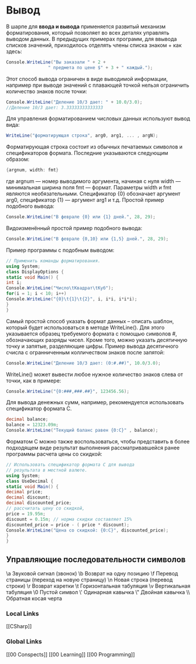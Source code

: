 # Вывод
В шарпе для __ввода и вывода__ применяется развитый механизм форматирования, который позволяет во всех деталях управлять выводом данных.
В предыдущих примерах программ, для ввывода списков значений, приходилось отделять члены списка знаком + как здесь:
```csharp
Console.WriteLine("Вы заказали " + 2 +
				" предмета по цене $" + 3 + " каждый.");
```
Этот способ вывода ограничен в виде выводимой информации, например при выводе значений с плавающей точкой нельзя ограничить количество знаков после точки:
```csharp
Console.WriteLine("Деление 10/3 дает: " + 10.0/3.0);
//Деление 10/3 дает: 3.33333333333333
```
Для управления форматированием числовых данных используют вывод вида:
```csharp
WriteLine("форматирующая строка", arg0, arg1, ... , argN);
```
Форматирующая строка состоит из обычных печатаемых символов и спецификаторов формата. Последние указываются следующим образом:
```csharp
{argnum, width: fmt}
```
где argnum — номер выводимого аргумента, начиная с нуля
width — минимальная ширина поля
fmt — формат.
Параметры width и fmt являются необязательными.
Cпецификатор {0} обозначает аргумент arg0, спецификатор {1} — аргумент arg1 и т.д.
Простой пример подобного вывода:
```csharp
Console.WriteLine("В феврале {0} или {1} дней.", 28, 29);
```

Видоизменённый простой пример подобного вывода:
```csharp
Console.WriteLine("В феврале {0,10} или {1,5} дней.", 28, 29);
```
 Пример программы с подобным выводом:
 ```csharp
 // Применить команды форматирования.
using System;
class DisplayOptions {
static void Main() {
int i;
Console.WriteLine("Число\tКвадрат\tКуб");
for(i = 1; i < 10; i++)
Console.WriteLine("{0}\t{1}\t{2}", i, i*i, i*i*i);
}
}
 ```
Самый простой способ указать формат данных – описать шаблон, который будет использоваться в методе WriteLine().
Для этого указывается образец требуемого формата с помощью символов #, обозначающих разряды чисел.
Кроме того, можно указать десятичную точку и запятые, разделяющие цифры.
Пример вывода десятичного счисла с огранниченным колличеством знаков после запятой:
```csharp
Console.WriteLine("Деление 10/3 дает: (0:#.##)", 10.0/3.0);
```
WriteLine() может вывести любое нужное количество знаков слева от точки, как в примере:
```csharp
Console.WriteLine("{0:###,###.##}", 123456.56);
```
Для вывода денежных сумм, например, рекомендуется использовать спецификатор формата С.
```csharp
decimal balance;
balance = 12323.09m;
Console.WriteLine("Текущий баланс равен {0:С}" , balance);
```
Форматом С можно также воспользоваться, чтобы представить в более подходящем виде результат выполнения рассматривавшейся ранее программы расчета цены со скидкой:
```csharp 
// Использовать спецификатор формата С для вывода
// результата в местной валюте.
using System;
class UseDecimal {
static void Main() {
decimal price;
decimal discount;
decimal discounted_price;
// рассчитать цену со скидкой,
price = 19.95m;
discount = 0.15m; // норма скидки составляет 15%
discounted_price = price - ( price * discount);
Console.WriteLine("Цена со скидкой: {0:С}", discounted_price);
}
}
```
## Управляющие последовательности символов 
\a Звуковой сигнал (звонок)
\b Возврат на одну позицию
\f Перевод страницы (переход на новую страницу)
\n Новая строка (перевод строки)
\r Возврат каретки
\t Горизонтальная табуляция
\v Вертикальная табуляция
\0 Пустой символ
\\' Одинарная кавычка
\\" Двойная кавычка
\\\ Обратная косая черта






### Local Links 
[[CSharp]]



### Global Links
[[00 Conspects]]
[[00 Learning]]
[[00 Programming]]